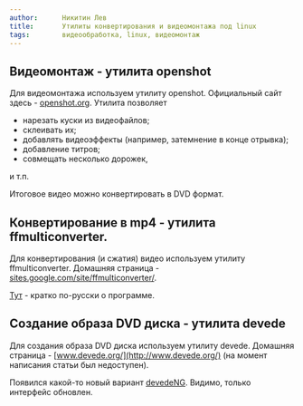 ```yaml
---
author:      Никитин Лев
title:       Утилиты конвертирования и видеомонтажа под linux
tags:        видеообработка, linux, видеомонтаж
---
```


## Видеомонтаж - утилита openshot

Для видеомонтажа используем утилиту openshot. Официальный сайт здесь - [openshot.org](http://openshot.org).
Утилита позволяет 

- нарезать куски из видеофайлов;
- склеивать их;
- добавлять видеоэффекты (например, затемнение в конце отрывка);
- добавление титров;
- совмещать несколько дорожек,

и т.п.

Итоговое видео можно конвертировать в DVD формат.

## Конвертирование в mp4 - утилита ffmulticonverter.

Для конвертирования (и сжатия) видео используем утилиту ffmulticonverter. 
Домашняя страница - [sites.google.com/site/ffmulticonverter/](http://sites.google.com/site/ffmulticonverter).


[Тут](http://www.linux-info.ru/ffmulticonverter.html) - кратко по-русски о программе.

## Создание образа DVD диска - утилита devede

Для создания образа DVD диска используем утилиту devede. Домашняя страница - [www.devede.org/](http://www.devede.org/)
(на момент написания статьи был недоступен).

Появился какой-то новый вариант [devedeNG](http://www.rastersoft.com/programas/devede.html). Видимо, только интерфейс обновлен.




